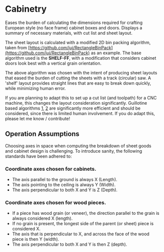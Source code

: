 # Cabinetry
Eases the burden of calculating the dimensions required for crafting European style (no face frame) cabinet boxes and doors. Displays a summary of necessary materials, with cut list and sheet layout.

The sheet layout is calculated with a modified 2D bin packing algorithm, taken from [https://github.com/juj/RectangleBinPack](https://github.com/juj/RectangleBinPack) as an example. The base algorithm used is the **SHELF-FF**, with a modification that considers cabinet doors look best with a vertical grain orientation.

The above algorithm was chosen with the intent of producing sheet layouts that eased the burden of cutting the sheets with a track (circular) saw. A 'shelf' layout provides straight lines that are easy to break down quickly, while minimizing human error.

If you are planning to adapt this to set up a cut list (and toolpath) for a CNC machine, this changes the layout consideration significantly. Guillotine based algorithms [1](https://github.com/juj/RectangleBinPack/blob/master/GuillotineBinPack.cpp), [2](http://www.win.tue.nl/~nikhil/pubs/Bansal-packing.pdf) are significantly more efficient and should be considered, since there is limited human involvement. If you do adapt this, please let me know / contribute!

## Operation Assumptions
Choosing axes in space when computing the breakdown of sheet goods and cabinet design is challenging. To introduce sanity, the following standards have been adhered to:

### Coordinate axes chosen for cabinets.
* The axis parallel to the ground is always X (Length).
* The axis pointing to the ceiling is always Y (Width).
* The axis perpendicular to both X and Y is Z (Depth).

### Coordinate axes chosen for wood pieces.
* If a piece has wood grain (or veneer), the direction parallel to the grain is always considered X (length).
* If no grain is present, the longest side of the parent (or sheet) piece is considered X.
* The axis that is perpendicular to X, and across the face of the wood piece is then Y (width).
* The axis perpendicular to both X and Y is then Z (depth).
